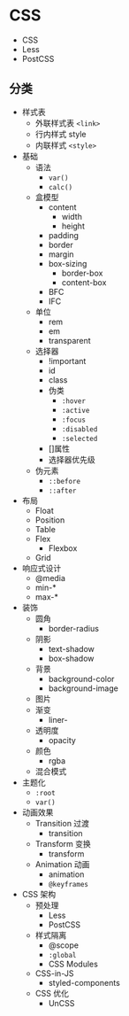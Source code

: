 # CSS

- CSS
- Less
- PostCSS

## 分类

- 样式表
  - 外联样式表 `<link>`
  - 行内样式 style
  - 内联样式 `<style>`
- 基础
  - 语法
    - `var()`
    - `calc()`
  - 盒模型
    - content
      - width
      - height
    - padding
    - border
    - margin
    - box-sizing
      - border-box
      - content-box
    - BFC
    - IFC
  - 单位
    - rem
    - em
    - transparent
  - 选择器
    - !important
    - id
    - class
    - 伪类
      - `:hover`
      - `:active`
      - `:focus`
      - `:disabled`
      - `:selected`
    - []属性
    - 选择器优先级
  - 伪元素
    - `::before`
    - `::after`
- 布局
  - Float
  - Position
  - Table
  - Flex
    - Flexbox
  - Grid
- 响应式设计
  - @media
  - min-*
  - max-*
- 装饰
  - 圆角
    - border-radius
  - 阴影
    - text-shadow
    - box-shadow
  - 背景
    - background-color
    - background-image
  - 图片
  - 渐变
    - liner-
  - 透明度
    - opacity
  - 颜色
    - rgba
  - 混合模式
- 主题化
  - `:root`
  - `var()`
- 动画效果
  - Transition 过渡
    - transition
  - Transform 变换
    - transform
  - Animation 动画
    - animation
    - `@keyframes`
- CSS 架构
  - 预处理
    - Less
    - PostCSS
  - 样式隔离
    - @scope
    - `:global`
    - CSS Modules
  - CSS-in-JS
    - styled-components
  - CSS 优化
    - UnCSS